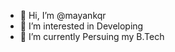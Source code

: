 - 👋 Hi, I’m @mayankqr
- 👀 I’m interested in Developing
- 🌱 I’m currently Persuing my B.Tech



<!---
mayankqr/mayankqr is a ✨ special ✨ repository because its `README.md` (this file) appears on your GitHub profile.
You can click the Preview link to take a look at your changes.
--->
